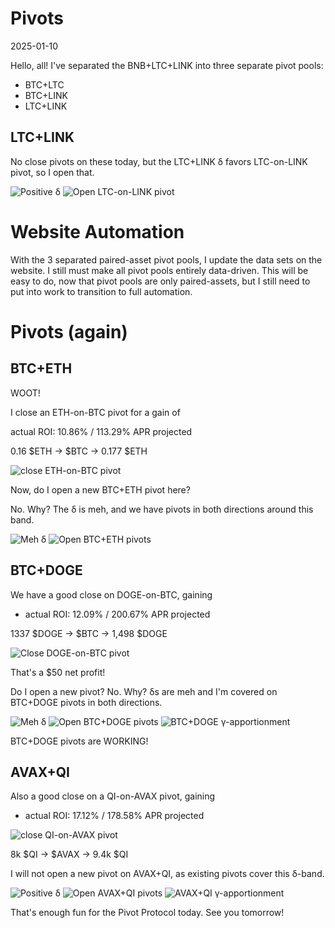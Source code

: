 # Pivots

2025-01-10

Hello, all! I've separated the BNB+LTC+LINK into three separate pivot pools:

* BTC+LTC
* BTC+LINK
* LTC+LINK

## LTC+LINK

No close pivots on these today, but the LTC+LINK δ favors LTC-on-LINK pivot, so I open that.

![Positive δ](imgs/01a-pos-δ.png)
![Open LTC-on-LINK pivot](imgs/01b-open-ltc-on-link.png)

# Website Automation

With the 3 separated paired-asset pivot pools, I update the data sets on the website. I still must make all pivot pools entirely data-driven. This will be easy to do, now that pivot pools are only paired-assets, but I still need to put into work to transition to full automation.

# Pivots (again)

## BTC+ETH

WOOT!

I close an ETH-on-BTC pivot for a gain of

actual ROI: 10.86% / 113.29% APR projected

0.16 $ETH -> $BTC -> 0.177 $ETH

![close ETH-on-BTC pivot](imgs/02-close-eth-on-btc.png)

Now, do I open a new BTC+ETH pivot here?

No. Why? The δ is meh, and we have pivots in both directions around this band. 

![Meh δ](imgs/03a-meh-δ.png)
![Open BTC+ETH pivots](imgs/03b-open-btc-eht-pivots.png)

## BTC+DOGE

We have a good close on DOGE-on-BTC, gaining

* actual ROI: 12.09% / 200.67% APR projected

1337 $DOGE -> $BTC -> 1,498 $DOGE

![Close DOGE-on-BTC pivot](imgs/04a-close-doge-on-btc.png)

That's a $50 net profit!

Do I open a new pivot? No. Why? δs are meh and I'm covered on BTC+DOGE pivots in both directions.

![Meh δ](imgs/04b-meh-δ.png)
![Open BTC+DOGE pivots](imgs/04c-btc-doge-pivots.png)
![BTC+DOGE γ-apportionment](imgs/04d-apport.png)

BTC+DOGE pivots are WORKING!

## AVAX+QI

Also a good close on a QI-on-AVAX pivot, gaining

* actual ROI: 17.12% / 178.58% APR projected

![close QI-on-AVAX pivot](imgs/05a-close-qi-on-avax.png)

8k $QI -> $AVAX -> 9.4k $QI 

I will not open a new pivot on AVAX+QI, as existing pivots cover this δ-band. 

![Positive δ](imgs/05b-pos-δ.png)
![Open AVAX+QI pivots](imgs/05c-avax-qi-pivots.png)
![AVAX+QI γ-apportionment](imgs/05d-apport.png)

That's enough fun for the Pivot Protocol today. See you tomorrow!

